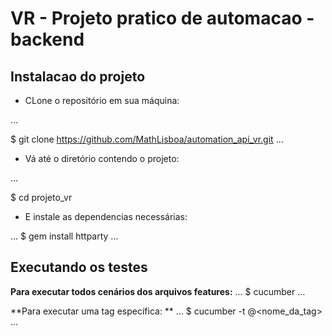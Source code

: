 # VR - Projeto pratico de automacao - backend 

## Instalacao do projeto

- CLone o repositório em sua máquina:

...

$ git clone https://github.com/MathLisboa/automation_api_vr.git
...

- Vá até o diretório contendo o projeto:

...

$ cd projeto_vr

- E instale as dependencias necessárias:

...
$ gem install httparty
...

## Executando os testes

**Para executar todos cenários dos arquivos features:**
...
$ cucumber
...

**Para executar uma tag específica: **
...
$ cucumber -t @<nome_da_tag>
...
